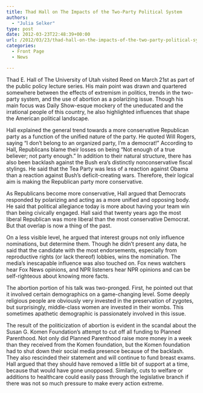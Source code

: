 ```yaml
---
title: Thad Hall on The Impacts of the Two-Party Political System
authors: 
  - "Julia Selker"
type: post
date: 2012-03-23T22:48:39+00:00
url: /2012/03/23/thad-hall-on-the-impacts-of-the-two-party-political-system/
categories:
  - Front Page
  - News

---
```

Thad E. Hall of The University of Utah visited Reed on March 21st as part of the public policy lecture series. His main point was drawn and quartered somewhere between the effects of extremism in politics, trends in the two-party system, and the use of abortion as a polarizing issue. Though his main focus was Daily Show-esque mockery of the uneducated and the irrational people of this country, he also highlighted influences that shape the American political landscape.

Hall explained the general trend towards a more conservative Republican party as a function of the unified nature of the party. He quoted Will Rogers, saying “I don&#8217;t belong to an organized party, I&#8217;m a democrat!” According to Hall, Republicans blame their losses on being “Not enough of a true believer; not party enough.” In addition to their natural structure, there has also been backlash against the Bush era&#8217;s distinctly nonconservative fiscal stylings. He said that the Tea Party was less of a reaction against Obama than a reaction against Bush&#8217;s deficit-creating wars. Therefore, their logical aim is making the Republican party more conservative.

As Republicans become more conservative, Hall argued that Democrats responded by polarizing and acting as a more unified and opposing body. He said that political allegiance today is more about having your team win than being civically engaged. Hall said that twenty years ago the most liberal Republican was more liberal than the most conservative Democrat. But that overlap is now a thing of the past.

On a less visible level, he argued that interest groups not only influence nominations, but determine them. Though he didn&#8217;t present any data, he said that the candidate with the most endorsements, especially from reproductive rights (or lack thereof) lobbies, wins the nomination. The media&#8217;s inescapable influence was also touched on. Fox news watchers hear Fox News opinions, and NPR listeners hear NPR opinions and can be self-righteous about knowing more facts.

The abortion portion of his talk was two-pronged. First, he pointed out that it involved certain demographics on a game-changing level. Some deeply religious people are obviously very invested in the preservation of zygotes, but surprisingly, middle-class women are invested in their wombs. This sometimes apathetic demographic is passionately involved in this issue.

The result of the politicization of abortion is evident in the scandal about the Susan G. Komen Foundation&#8217;s attempt to cut off all funding to Planned Parenthood. Not only did Planned Parenthood raise more money in a week than they received from the Komen foundation, but the Komen foundation had to shut down their social media presence because of the backlash. They also rescinded their statement and will continue to fund breast exams. Hall argued that they should have removed a little bit of support at a time, because that would have gone unopposed. Similarly, cuts to welfare or additions to healthcare could easily pass through the legislative branch if there was not so much pressure to make every action extreme.